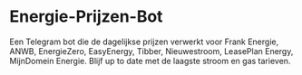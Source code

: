 # Energie-Prijzen-Bot
Een Telegram bot die de dagelijkse prijzen verwerkt voor Frank Energie, ANWB, EnergieZero, EasyEnergy, Tibber, Nieuwestroom, LeasePlan Energy, MijnDomein Energie. Blijf up to date met de laagste stroom en gas tarieven.
